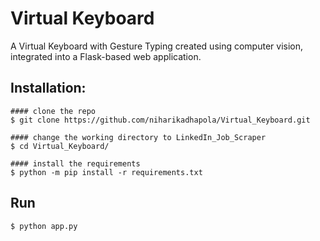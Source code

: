 # Virtual Keyboard
A Virtual Keyboard with Gesture Typing created using computer vision, integrated into a Flask-based web application.

## Installation:
```
#### clone the repo
$ git clone https://github.com/niharikadhapola/Virtual_Keyboard.git

#### change the working directory to LinkedIn_Job_Scraper
$ cd Virtual_Keyboard/

#### install the requirements
$ python -m pip install -r requirements.txt
```
## Run
```
$ python app.py
```
